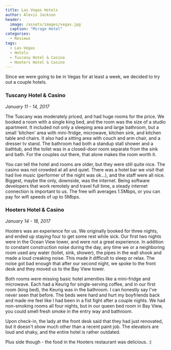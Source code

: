 ```yaml
---
title: Las Vegas Hotels
author: Alexis Jackson
header:
  image: /assets/images/vegas.jpg
  caption: "Mirage Hotel"
categories:
  - Reviews
tags:
  - Las-Vegas
  - Hotels
  - Tuscany Hotel & Casino
  - Hooters Hotel & Casino
---
```


Since we were going to be in Vegas for at least a week, we decided to try out a couple hotels.


### Tuscany Hotel & Casino
*January 11 - 14, 2017*

The Tuscany was moderately priced, and had huge rooms for the price. We booked a room with a single king bed, and the room was the size of a studio apartment. It included not only a sleeping area and large bathroom, but a small 'kitchen' area with mini-fridge, microwave, kitchen sink, and kitchen table and chairs. It also had a sitting area with couch and arm chair, and a dresser tv stand. The bathroom had both a standup stall shower and a bathtub, and the toilet was in a closed-door room separate from the sink and bath. For the couples out there, that alone makes the room worth it.

You can tell the hotel and rooms are older, but they were still quite nice. The casino was not crowded at all and quiet. There was a hotel bar we visit that had live music (performer of the night was ok...), and the staff were all nice. Biggest, maybe the only, downside, was the internet. Being software developers that work remotely and travel full time, a steady internet connection is important to us. The free wifi averages 1.5Mbps, or you can pay for wifi speeds of up to 5Mbps.


### Hooters Hotel & Casino
*January 14 - 18, 2017*

Hooters was an experience for us. We originally booked for three nights, and ended up staying four to get some rest while sick. Our first two nights were in the Ocean View tower, and were not a great experience. In addition to constant construction noise during the day, any time we or a neighboring room used any water (toilet, sink, shower), the pipes in the wall shook and made a loud creaking noise. This made it difficult to sleep or relax. The noise got bad enough that after our second night, we spoke to the front desk and they moved us to the Bay View tower.

Both rooms were missing basic hotel amenities like a mini-fridge and microwave. Each had a Keurig for single-serving coffee, and in our first room (king bed), the Keurig was in the bathroom. I can honestly say I've never seen that before. The beds were hard and hurt my boyfriends back and made me feel like I had been in a fist fight after a couple nights. We had non-smoking rooms all four nights, but in our queen bed room in Bay View, you could smell fresh smoke in the entry way and bathroom.

Upon check-in, the lady at the front desk said that they had just renovated, but it doesn't show much other than a recent paint job. The elevators are loud and shaky, and the entire hotel is rather outdated.

Plus side though - the food in the Hooters restaurant was delicious. :)
